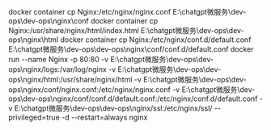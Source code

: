 docker container cp Nginx:/etc/nginx/nginx.conf E:\chatgpt微服务\dev-ops\dev-ops\nginx\conf
docker container cp Nginx:/usr/share/nginx/html/index.html E:\chatgpt微服务\dev-ops\dev-ops\nginx\html
docker container cp Nginx:/etc/nginx/conf.d/default.conf E:\chatgpt微服务\dev-ops\dev-ops\nginx\conf/conf.d/default.conf
docker run --name Nginx -p 80:80 -v E:\chatgpt微服务\dev-ops\dev-ops\nginx/logs:/var/log/nginx -v E:\chatgpt微服务\dev-ops\dev-ops\nginx/html:/usr/share/nginx/html -v E:\chatgpt微服务\dev-ops\dev-ops\nginx/conf/nginx.conf:/etc/nginx/nginx.conf -v E:\chatgpt微服务\dev-ops\dev-ops\nginx/conf/conf.d/default.conf:/etc/nginx/conf.d/default.conf -v E:\chatgpt微服务\dev-ops\dev-ops\nginx/ssl:/etc/nginx/ssl/ --privileged=true -d --restart=always nginx